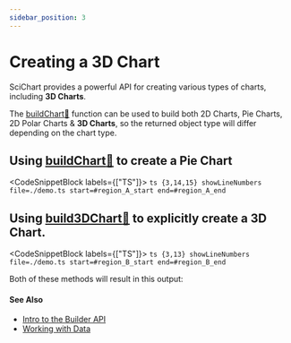 ```yaml
---
sidebar_position: 3
---
```


# Creating a 3D Chart

SciChart provides a powerful API for creating various types of charts, including **3D Charts**.

The [buildChart:blue_book:](https://www.scichart.com/documentation/js/current/typedoc/index.html#chartbuilder.buildchart) function can be used to build both 2D Charts, Pie Charts, 2D Polar Charts & **3D Charts**, so the returned object type will differ depending on the chart type.

## Using [buildChart:blue_book:](https://www.scichart.com/documentation/js/current/typedoc/index.html#chartbuilder.buildchart) to create a Pie Chart

<CodeSnippetBlock labels={["TS"]}>
    ```ts {3,14,15} showLineNumbers file=./demo.ts start=#region_A_start end=#region_A_end
    ```
</CodeSnippetBlock> 

## Using [build3DChart:blue_book:](https://www.scichart.com/documentation/js/current/typedoc/index.html#chartbuilder.build3dchart) to explicitly create a 3D Chart.

<CodeSnippetBlock labels={["TS"]}>
    ```ts {3,13} showLineNumbers file=./demo.ts start=#region_B_start end=#region_B_end
    ```
</CodeSnippetBlock>

Both of these methods will result in this output:

<LiveDocSnippet name="./demo" />


#### See Also

* [Intro to the Builder API](/2d-charts/builder-api/builder-api-overview)
* [Working with Data](/2d-charts/builder-api/working-with-data)